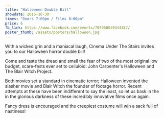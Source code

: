 ```yaml
---
title: "Halloween Double Bill"
showdate: 2016-10-30
times: "Doors 7:00pm / Films 8:00pm"
price: 6
fb_link: https://www.facebook.com/events/707050059444387/
poster_thumb: /assets/posters/halloween.jpg
---
```

With a wicked grin and a maniacal laugh, Cinema Under The Stairs invites you to our Halloween horror double bill!

Come and taste the dread and smell the fear of two of the most original low budget, scare-fests ever set to celluloid: John Carpenter's Halloween and The Blair Witch Project.

Both movies set a standard in cinematic terror; Halloween invented the slasher movie and Blair Witch the founder of footage horror. Recent attempts at these have been indifferent to say the least, so let us bask in the in the glorious darkness of these incredibly innovative films once again.

Fancy dress is encouraged and the creepiest costume will win a sack full of nastiness!
